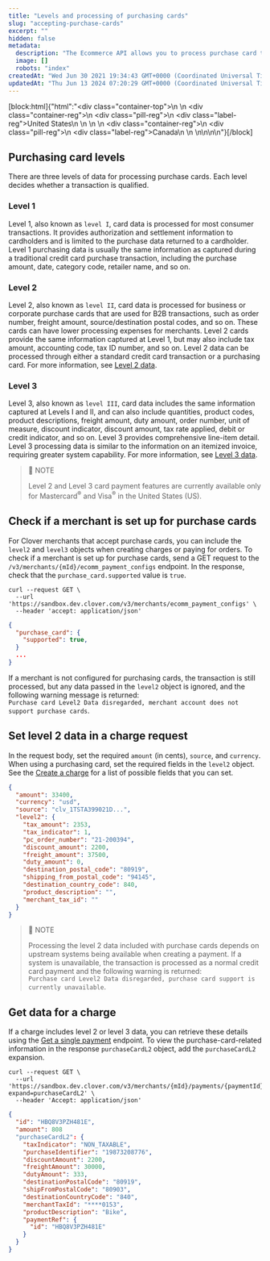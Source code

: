 ```yaml
---
title: "Levels and processing of purchasing cards"
slug: "accepting-purchase-cards"
excerpt: ""
hidden: false
metadata: 
  description: "The Ecommerce API allows you to process purchase card transactions that include Level 2 card data. Read more to find out how to use this feature to improve B2B transactions."
  image: []
  robots: "index"
createdAt: "Wed Jun 30 2021 19:34:43 GMT+0000 (Coordinated Universal Time)"
updatedAt: "Thu Jun 13 2024 07:20:29 GMT+0000 (Coordinated Universal Time)"
---
```

[block:html]{"html":"<div class=\"container-top\">\n  <!--United States-->\n  <div class=\"container-reg\">\n    <div class=\"pill-reg\">\n      <div class=\"label-reg\">United States</div>\n    </div>\n  </div>\n  <!--Canada-->\n  <div class=\"container-reg\">\n    <div class=\"pill-reg\">\n      <div class=\"label-reg\">Canada</div>\n    </div>\n  </div>\n</div>\n\n<!--Css-->\n<style>\n.container-top {\n  top: -15px;\n  position: relative;\n  margin-bottom: -5px;\n}\n\n.container-reg {\n  align-items: center;\n  min-width: auto; \n  width: fit-content;\n  text-align: left;\n  overflow: auto;\n  display: inline-block; \n}\n\n/*Pill format REG*/\n.pill-reg {\n  background: #44BB44;\n  border: .5px solid #44BB44;\n  margin-left: 5px;\n  overflow: hidden;\n  display: flex; \n  justify-content: center; \n  align-items: center; \n  border-radius: 10px;\n  height: 1.8rem;\n  margin-top: 10px;\n  margin-bottom: 1.5px; \n  padding: 0 10px; \n}\n\n/*Text FORMAT inside REG pills */\n.pill-reg .label-reg, \n.pill-reg__addon .label-reg \n{\n  font-style: normal;\n  font-weight: normal;\n  font-size: 12px;\n  color: #fff;\n  vertical-align: middle;\n  margin: 0;\n  padding: 0 5px;\n}\n</style>"}[/block]

## Purchasing card levels

There are three levels of data for processing purchase cards. Each level decides whether a transaction is qualified. 

### Level 1

Level 1, also known as `level I`, card data is processed for most consumer transactions. It provides authorization and settlement information to cardholders and is limited to the purchase data returned to a cardholder. Level 1 purchasing data is usually the same information as captured during a traditional credit card purchase transaction, including the purchase amount, date, category code, retailer name, and so on. 

### Level 2

Level 2, also known as `level II`, card data is processed for business or corporate purchase cards that are used for B2B transactions, such as order number, freight amount, source/destination postal codes, and so on. These cards can have lower processing expenses for merchants. Level 2 cards provide the same information captured at Level 1, but may also include tax amount, accounting code, tax ID number, and so on. Level 2 data can be processed through either a standard credit card transaction or a purchasing card. For more information, see [Level 2 data](https://docs.clover.com/docs/understanding-level-2-data).

### Level 3

Level 3, also known as `level III`, card data includes the same information captured at Levels I and II, and can also include quantities, product codes, product descriptions, freight amount, duty amount, order number, unit of measure, discount indicator, discount amount, tax rate applied, debit or credit indicator, and so on. Level 3 provides comprehensive line-item detail. Level 3 processing data is similar to the information on an itemized invoice, requiring greater system capability. For more information, see [Level 3 data](https://docs.clover.com/docs/understanding-level-3-data).

> 📘 NOTE
> 
> Level 2 and Level 3 card payment features are currently available only for Mastercard<sup>®</sup> and Visa<sup>®</sup> in the United States (US).

## Check if a merchant is set up for purchase cards

For Clover merchants that accept purchase cards, you can include the `level2` and `level3` objects when creating charges or paying for orders. To check if a merchant is set up for purchase cards, send a GET request to the `/v3/merchants/{mId}/ecomm_payment_configs` endpoint. In the response, check that the `purchase_card.supported` value is `true`.

```curl
curl --request GET \
  --url 'https://sandbox.dev.clover.com/v3/merchants/ecomm_payment_configs' \
  --header 'accept: application/json'
```
```json
{
  "purchase_card": {
    "supported": true,
  }
  ...
}
```

If a merchant is not configured for purchasing cards, the transaction is still processed, but any data passed in the `level2` object is ignored, and the following warning message is returned:  
`Purchase card Level2 Data disregarded, merchant account does not support purchase cards`.

## Set level 2 data in a charge request

In the request body, set the required `amount` (in cents), `source`, and `currency`. When using a purchasing card, set the required fields in the `level2` object. See the [Create a charge](ref:createcharge) for a list of possible fields that you can set.

```json
{
  "amount": 33400,
  "currency": "usd",
  "source": "clv_1TSTA399021D...",
  "level2": {
    "tax_amount": 2353,
    "tax_indicator": 1,
    "pc_order_number": "21-200394",
    "discount_amount": 2200,
    "freight_amount": 37500,
    "duty_amount": 0,
    "destination_postal_code": "80919",
    "shipping_from_postal_code": "94145",
    "destination_country_code": 840,
    "product_description": "",
    "merchant_tax_id": ""
  }
}
```

> 📘 NOTE
> 
> Processing the level 2 data included with purchase cards depends on upstream systems being available when creating a payment. If a system is unavailable, the transaction is processed as a normal credit card payment and the following warning is returned:  
> `Purchase card Level2 Data disregarded, purchase card support is currently unavailable`.

<!--

 

hidden-text

- <br />

## Set level 3 data in a charge request

See the following subsection to set the required fields for the `level3` object. See the [Configure L3 parameters](doc:configuring-l3-parameters) for a list of possible fields that you can set.

```json
{

  
  }
}
```

- <br />

\-->

## Get data for a charge

If a charge includes level 2 or level 3 data, you can retrieve these details using the [Get a single payment](https://docs.clover.com/reference/paygetpayment) endpoint. To view the purchase-card-related information in the response `purchaseCardL2` object, add the `purchaseCardL2` expansion.

```curl
curl --request GET \
  --url 'https://sandbox.dev.clover.com/v3/merchants/{mId}/payments/{paymentId}?expand=purchaseCardL2' \
  --header 'Accept: application/json'
```
```json
{
  "id": "HBQ8V3PZH481E",
  "amount": 808
  "purchaseCardL2": {
    "taxIndicator": "NON_TAXABLE",
    "purchaseIdentifier": "19873208776",
    "discountAmount": 2200,
    "freightAmount": 30000,
    "dutyAmount": 333,
    "destinationPostalCode": "80919",
    "shipFromPostalCode": "80903",
    "destinationCountryCode": "840",
    "merchantTaxId": "****0153",
    "productDescription": "Bike",
    "paymentRef": {
      "id": "HBQ8V3PZH481E"
    }
  }
}
```
